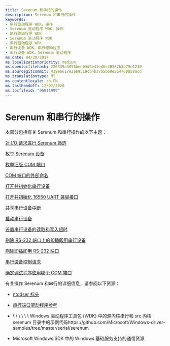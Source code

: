 ```yaml
---
title: Serenum 和串行的操作
description: Serenum 和串行的操作
keywords:
- 串行驱动程序 WDK，操作
- Serenum 驱动程序 WDK，操作
- 串行驱动程序 WDK
- Serenum 驱动程序 WDK
- 串行驱动程序 WDK
- 串行设备 WDK，串行驱动程序
- 串行设备 WDK，Serenum 驱动程序
ms.date: 04/20/2017
ms.localizationpriority: medium
ms.openlocfilehash: 226839a4095bee03d9b41ed6e40587b3b79e1230
ms.sourcegitcommit: 418e6617e2a695c9cb4b37b5b60e264760858acd
ms.translationtype: MT
ms.contentlocale: zh-CN
ms.lasthandoff: 12/07/2020
ms.locfileid: "96811999"
---
```

# <a name="operation-of-serenum-and-serial"></a>Serenum 和串行的操作

本部分包括有关 Serenum 和串行操作的以下主题：

[对 I/O 请求进行 Serenum 筛选](serenum-filtering-of-i-o-requests.md)

[枚举 Serenum 设备](enumerating-serenum-devices.md)

[枚举旧版 COM 端口](enumerating-legacy-com-ports.md)

[COM 端口的外部命名](external-naming-of-com-ports.md)

[打开并初始化串行设备](opening-and-initializing-a-serial-device.md)

[打开并初始化 16550 UART 兼容接口](opening-and-initializing-a-16550-uart-compatible-interface.md)

[共享串行设备中断](sharing-a-serial-device-interrupt.md)

[启动串行设备](powering-up-a-serial-device.md)

[设置串行设备的读取和写入超时](setting-read-and-write-timeouts-for-a-serial-device.md)

[删除 RS-232 端口上的即插即用串行设备](removing-a-plug-and-play-serial-device-on-an-rs-232-port.md)

[删除即插即用 RS-232 端口](removing-a-plug-and-play-rs-232-port.md)

[串行设备控制请求](serial-device-control-requests2.md)

[确定调试程序使用哪个 COM 端口](determining-which-com-port-a-debugger-uses.md)

有关操作 Serenum 和串行的详细信息，请参阅以下资源：

- [ntddser 标头](/windows-hardware/drivers/ddi/ntddser/)

- [串行端口驱动程序参考](/windows-hardware/drivers/ddi/_serports/)

- \\ \\ \\ \\ \\ \\ Windows 驱动程序工具包 (WDK) 中的源内核串行和 src 内核 serenum 目录中的示例代码https://github.com/Microsoft/Windows-driver-samples/tree/master/serial/serenum

- Microsoft Windows SDK 中的 Windows 基础服务支持的通信资源
